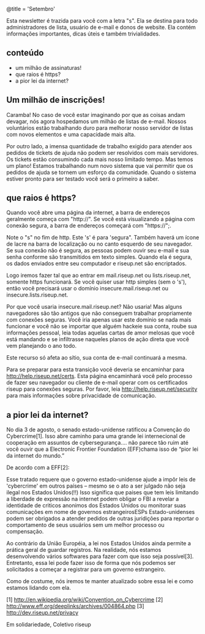 @title = 'Setembro'

Esta newsletter é trazida para você com a letra "s". Ela se destina para
todo administradores de lista, usuário de e-mail e donos de website. Ela
contém informações importantes, dicas úteis e também trivialidades.

## conteúdo

+ um milhão de assinaturas!
+ que raios é https?
+ a pior lei da internet?

## Um milhão de inscrições!

Caramba! No caso de você estar imaginando por que as coisas andam
devagar, nós agora hospedamos um milhão de listas de e-mail. Nossos
voluntários estão trabalhando duro para melhorar nosso servidor de
listas com novos elementos e uma capacidade mais alta.

Por outro lado, a imensa quantidade de trabalho exigido para atender aos
pedidos de tickets de ajuda não podem ser resolvidos com mais
servidores. Os tickets estão consumindo cada mais nosso limitado tempo.
Mas temos um plano! Estamos trabalhando num novo sistema que vai
permitir que os pedidos de ajuda se tornem um esforço da comunidade.
Quando o sistema estiver pronto para ser testado você será o primeiro a
saber.

## que raios é https?

Quando você abre uma página da internet, a barra de endereços geralmente
começa com "http://". Se você está visualizando a página com conexão
segura, a barra de endereços começará com "https://";.

Note o "s" no fim de http. Este 's' é para 'segura". Também haverá um
ícone de lacre na barra de localização ou no canto esquerdo de seu
navegador. Se sua conexão não é segura, as pessoas podem ouvir seu
e-mail e sua senha conforme são transmitidos em texto simples. Quando
ela é segura, os dados enviados entre seu computador e riseup.net são
encriptados.

Logo iremos fazer tal que ao entrar em mail.riseup.net ou
lists.riseup.net, somente https funcionará. Se você quiser usar http
simples (sem o 's'), então você precisará usar o domínio
insecure.mail.riseup.net ou insecure.lists.riseup.net.

Por que você usaria insecure.mail.riseup.net? Não usaria! Mas alguns
navegadores são tão antigos que não conseguem trabalhar propriamente com
conexões seguras. Você iria apenas usar este domínio se nada mais
funcionar e você não se importar que alguém hackeie sua conta, roube sua
informações pessoal, leia todas aquelas cartas de amor melosas que você
está mandando e se infiltrasse naqueles planos de ação direta que você
vem planejando o ano todo.

Este recurso só afeta ao sítio, sua conta de e-mail continuará a mesma.

Para se preparar para esta transição você deveria se encaminhar para
http://help.riseup.net/certs. Esta página encaminhará você pelo processo
de fazer seu navegador ou cliente de e-mail operar com os certificados
riseup para conexões seguras. Por favor, leia
http://help.riseup.net/security para mais informações sobre privacidade
de comunicação.

## a pior lei da internet?

No dia 3 de agosto, o senado estado-unidense ratificou a Convenção do
Cybercrime[1]. Isso abre caminho para uma grande lei internecional de
cooperação em assuntos de cybersegurança.... não parece tão ruim até
você ouvir que a Electronic Frontier Foundation (EFF)chama isso de “pior
lei da internet do mundo.”

De acordo com a EFF[2]:

Esse tratado requere que o governo estado-unidense ajude a impôr leis de
'cybercrime' em outros países – mesmo se o ato a ser julgado não seja
ilegal nos Estados Unidos(!!) Isso significa que paises que tem leis
limitando a liberdade de expressão na internet podem obligar o FBI a
revelar a identidade de criticos anonimos dos Estados Unidos ou
monitorar suas comunicações em nome de governos estrangeirosESPs
Estado-unidenses podem ser obrigados a atender pedidos de outras
juridições para reportar o comportamento de seus usuários sem  um melhor
processo ou compensação.

Ao contrário da União Européia, a lei nos Estados Unidos ainda permite a
prática geral de guardar registros. Na realidade, nós estamos
desenvolvendo vários softwares para fazer com que isso seja possível[3].
Entretanto, essa lei pode fazer isso de forma que nós podemos ser
solicitados a começar a registrar para um governo estrangeiro.

Como de costume, nós iremos te manter atualizado sobre essa lei e como
estamos lidando com ela.


[1] http://en.wikipedia.org/wiki/Convention_on_Cybercrime
[2] http://www.eff.org/deeplinks/archives/004864.php
[3] http://dev.riseup.net/privacy

Em solidariedade,
Coletivo riseup
